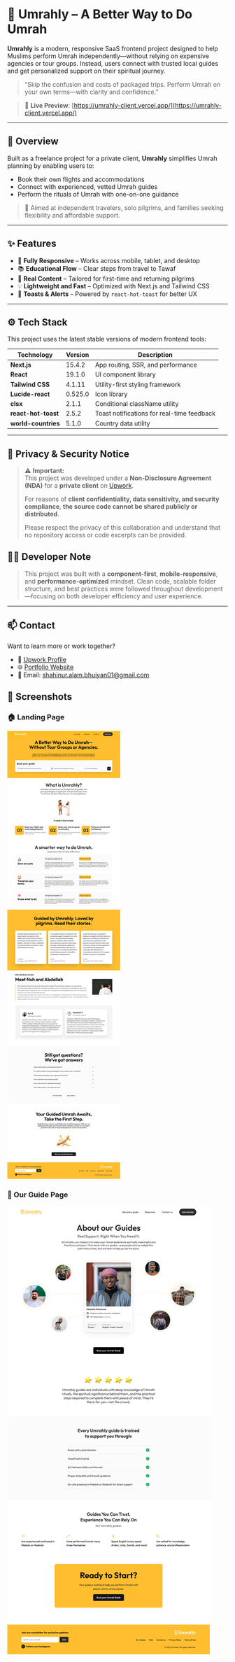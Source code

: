 # 🕋 Umrahly – A Better Way to Do Umrah

**Umrahly** is a modern, responsive SaaS frontend project designed to help Muslims perform Umrah independently—without relying on expensive agencies or tour groups. Instead, users connect with trusted local guides and get personalized support on their spiritual journey.

> “Skip the confusion and costs of packaged trips. Perform Umrah on your own terms—with clarity and confidence.”

> 🔗 **Live Preview**: [https://umrahly-client.vercel.app/](https://umrahly-client.vercel.app/)

---

## 📌 Overview

Built as a freelance project for a private client, **Umrahly** simplifies Umrah planning by enabling users to:

- Book their own flights and accommodations
- Connect with experienced, vetted Umrah guides
- Perform the rituals of Umrah with one-on-one guidance

> 🧭 Aimed at independent travelers, solo pilgrims, and families seeking flexibility and affordable support.

---

## ✨ Features

- 📱 **Fully Responsive** – Works across mobile, tablet, and desktop
- 📚 **Educational Flow** – Clear steps from travel to Tawaf
- 💬 **Real Content** – Tailored for first-time and returning pilgrims
- 💡 **Lightweight and Fast** – Optimized with Next.js and Tailwind CSS
- 🔔 **Toasts & Alerts** – Powered by `react-hot-toast` for better UX

---

## ⚙️ Tech Stack

This project uses the latest stable versions of modern frontend tools:

| Technology           | Version   | Description                                   |
|----------------------|-----------|-----------------------------------------------|
| **Next.js**          | 15.4.2    | App routing, SSR, and performance             |
| **React**            | 19.1.0    | UI component library                          |
| **Tailwind CSS**     | 4.1.11    | Utility-first styling framework               |
| **Lucide-react**     | 0.525.0   | Icon library                                  |
| **clsx**             | 2.1.1     | Conditional className utility                 |
| **react-hot-toast**  | 2.5.2     | Toast notifications for real-time feedback    |
| **world-countries**  | 5.1.0     | Country data utility                          |

---

## 🔐 Privacy & Security Notice

> ⚠️ **Important:**  
> This project was developed under a **Non-Disclosure Agreement (NDA)** for a **private client** on [Upwork](https://www.upwork.com).  
> 
> For reasons of **client confidentiality, data sensitivity, and security compliance**, **the source code cannot be shared publicly or distributed**.  
> 
> Please respect the privacy of this collaboration and understand that no repository access or code excerpts can be provided.


## 🧑‍💻 Developer Note

> This project was built with a **component-first**, **mobile-responsive**, and **performance-optimized** mindset. Clean code, scalable folder structure, and best practices were followed throughout development—focusing on both developer efficiency and user experience.

---

## 📫 Contact

Want to learn more or work together?

- 💼 [Upwork Profile](https://www.upwork.com/freelancers/~01bf24b7725d70b752) 
- 🌐 [Portfolio Website](https://shahinuralambhuiyan.vercel.app/)
- 📧 Email: shahinur.alam.bhuiyan01@gmail.com

## 📸 Screenshots

### 🏠 Landing Page  
![Landing Page](/assets/LandingPage.png)

### 🧭 Our Guide Page  
![Our Guide Page](/assets/OurGuidePage.png)

